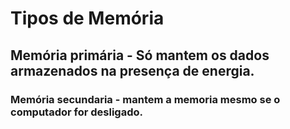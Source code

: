 <h1> Tipos de Memória
<h2>Memória primária - Só mantem os dados armazenados na presença de energia.
<h3>Memória secundaria - mantem a memoria mesmo se o computador for desligado.
